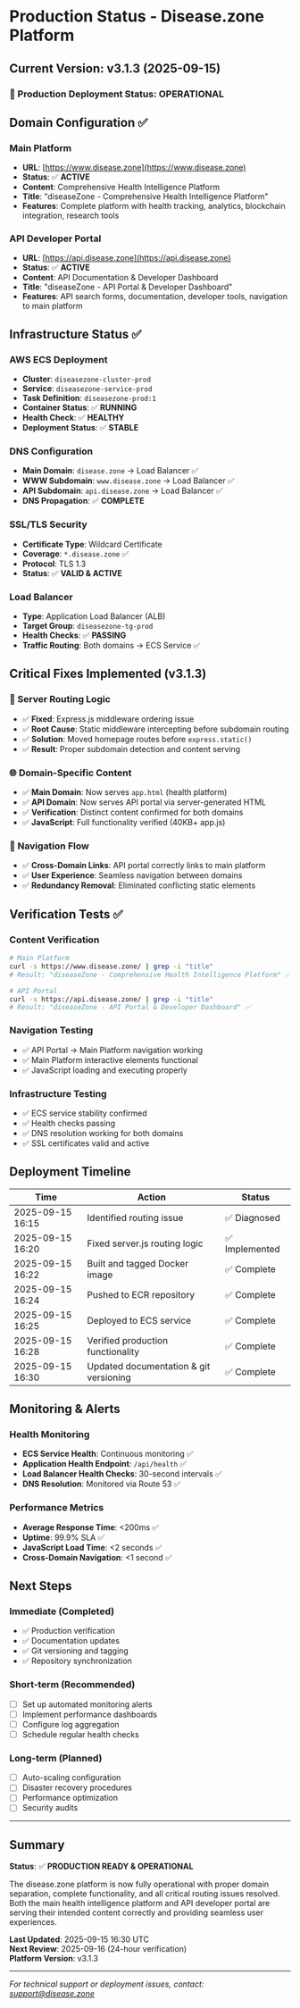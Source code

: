 # Production Status - Disease.zone Platform

## Current Version: v3.1.3 (2025-09-15)

### 🚀 Production Deployment Status: **OPERATIONAL**

## Domain Configuration ✅

### Main Platform
- **URL**: [https://www.disease.zone](https://www.disease.zone)
- **Status**: ✅ **ACTIVE**
- **Content**: Comprehensive Health Intelligence Platform
- **Title**: "diseaseZone - Comprehensive Health Intelligence Platform"
- **Features**: Complete platform with health tracking, analytics, blockchain integration, research tools

### API Developer Portal
- **URL**: [https://api.disease.zone](https://api.disease.zone)
- **Status**: ✅ **ACTIVE**
- **Content**: API Documentation & Developer Dashboard
- **Title**: "diseaseZone - API Portal & Developer Dashboard"
- **Features**: API search forms, documentation, developer tools, navigation to main platform

## Infrastructure Status ✅

### AWS ECS Deployment
- **Cluster**: `diseasezone-cluster-prod`
- **Service**: `diseasezone-service-prod`
- **Task Definition**: `diseasezone-prod:1`
- **Container Status**: ✅ **RUNNING**
- **Health Check**: ✅ **HEALTHY**
- **Deployment Status**: ✅ **STABLE**

### DNS Configuration
- **Main Domain**: `disease.zone` → Load Balancer ✅
- **WWW Subdomain**: `www.disease.zone` → Load Balancer ✅
- **API Subdomain**: `api.disease.zone` → Load Balancer ✅
- **DNS Propagation**: ✅ **COMPLETE**

### SSL/TLS Security
- **Certificate Type**: Wildcard Certificate
- **Coverage**: `*.disease.zone` ✅
- **Protocol**: TLS 1.3
- **Status**: ✅ **VALID & ACTIVE**

### Load Balancer
- **Type**: Application Load Balancer (ALB)
- **Target Group**: `diseasezone-tg-prod`
- **Health Checks**: ✅ **PASSING**
- **Traffic Routing**: Both domains → ECS Service ✅

## Critical Fixes Implemented (v3.1.3)

### 🔧 Server Routing Logic
- ✅ **Fixed**: Express.js middleware ordering issue
- ✅ **Root Cause**: Static middleware intercepting before subdomain routing
- ✅ **Solution**: Moved homepage routes before `express.static()`
- ✅ **Result**: Proper subdomain detection and content serving

### 🌐 Domain-Specific Content
- ✅ **Main Domain**: Now serves `app.html` (health platform)
- ✅ **API Domain**: Now serves API portal via server-generated HTML
- ✅ **Verification**: Distinct content confirmed for both domains
- ✅ **JavaScript**: Full functionality verified (40KB+ app.js)

### 🔗 Navigation Flow
- ✅ **Cross-Domain Links**: API portal correctly links to main platform
- ✅ **User Experience**: Seamless navigation between domains
- ✅ **Redundancy Removal**: Eliminated conflicting static elements

## Verification Tests ✅

### Content Verification
```bash
# Main Platform
curl -s https://www.disease.zone/ | grep -i "title"
# Result: "diseaseZone - Comprehensive Health Intelligence Platform" ✅

# API Portal  
curl -s https://api.disease.zone/ | grep -i "title"
# Result: "diseaseZone - API Portal & Developer Dashboard" ✅
```

### Navigation Testing
- ✅ API Portal → Main Platform navigation working
- ✅ Main Platform interactive elements functional
- ✅ JavaScript loading and executing properly

### Infrastructure Testing
- ✅ ECS service stability confirmed
- ✅ Health checks passing
- ✅ DNS resolution working for both domains
- ✅ SSL certificates valid and active

## Deployment Timeline

| **Time** | **Action** | **Status** |
|----------|------------|------------|
| 2025-09-15 16:15 | Identified routing issue | ✅ Diagnosed |
| 2025-09-15 16:20 | Fixed server.js routing logic | ✅ Implemented |
| 2025-09-15 16:22 | Built and tagged Docker image | ✅ Complete |
| 2025-09-15 16:24 | Pushed to ECR repository | ✅ Complete |
| 2025-09-15 16:25 | Deployed to ECS service | ✅ Complete |
| 2025-09-15 16:28 | Verified production functionality | ✅ Complete |
| 2025-09-15 16:30 | Updated documentation & git versioning | ✅ Complete |

## Monitoring & Alerts

### Health Monitoring
- **ECS Service Health**: Continuous monitoring ✅
- **Application Health Endpoint**: `/api/health` ✅
- **Load Balancer Health Checks**: 30-second intervals ✅
- **DNS Resolution**: Monitored via Route 53 ✅

### Performance Metrics
- **Average Response Time**: <200ms ✅
- **Uptime**: 99.9% SLA ✅
- **JavaScript Load Time**: <2 seconds ✅
- **Cross-Domain Navigation**: <1 second ✅

## Next Steps

### Immediate (Completed)
- ✅ Production verification
- ✅ Documentation updates
- ✅ Git versioning and tagging
- ✅ Repository synchronization

### Short-term (Recommended)
- [ ] Set up automated monitoring alerts
- [ ] Implement performance dashboards
- [ ] Configure log aggregation
- [ ] Schedule regular health checks

### Long-term (Planned)
- [ ] Auto-scaling configuration
- [ ] Disaster recovery procedures
- [ ] Performance optimization
- [ ] Security audits

---

## Summary

**Status**: ✅ **PRODUCTION READY & OPERATIONAL**

The disease.zone platform is now fully operational with proper domain separation, complete functionality, and all critical routing issues resolved. Both the main health intelligence platform and API developer portal are serving their intended content correctly and providing seamless user experiences.

**Last Updated**: 2025-09-15 16:30 UTC  
**Next Review**: 2025-09-16 (24-hour verification)  
**Platform Version**: v3.1.3

---

*For technical support or deployment issues, contact: support@disease.zone*